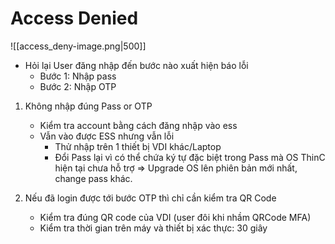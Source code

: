 # Access Denied

![[access_deny-image.png|500]]

- Hỏi lại User đăng nhập đến bước nào xuất hiện báo lỗi
	- Bước 1: Nhập pass 
	- Bước 2: Nhập OTP

1. Không nhập đúng Pass or OTP
	- Kiểm tra account bằng cách đăng nhập vào ess
	- Vẫn vào được ESS nhưng vẫn lỗi
		- Thử nhập trên 1 thiết bị VDI khác/Laptop
		- Đổi Pass lại vì có thể chứa ký tự đặc biệt trong Pass mà OS ThinC hiện tại chưa hỗ trợ => Upgrade OS lên phiên bản mới nhất, change pass khác.

2. Nếu đã login được tới bước OTP thì chỉ cần kiểm tra QR Code
	- Kiểm tra đúng QR code của VDI (user đôi khi nhầm QRCode MFA)
	- Kiểm tra thời gian trên máy và thiết bị xác thực: 30 giây